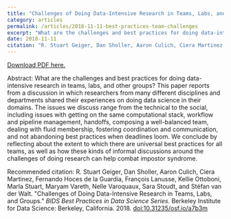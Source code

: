```yaml
---
title: "Challenges of Doing Data-Intensive Research in Teams, Labs, and Groups: Report from the BIDS Best Practices in Data Science Series"
category: articles
permalink: /articles/2018-11-11-best-practices-team-challenges
excerpt: "What are the challenges and best practices for doing data-intensive research in teams, labs, and other groups? This paper reports from a discussion in which researchers from many different disciplines and departments shared their experiences on doing data science in their domains."
date: 2018-11-11
citation: "R. Stuart Geiger, Dan Sholler, Aaron Culich, Ciera Martinez, Fernando Hoces de la Guardia, Francois Lanusse, Kellie Ottoboni, Marla Stuart, Maryam Vareth, Nelle Varoquaux, Sara Stoudt, and Stefan van der Walt. Challenges of Doing Data-Intensive Research in Teams, Labs, and Groups. _BIDS Best Practices in Data Science Series._ Berkeley Institute for Data Science: Berkeley, California. 2018. doi:10.31235/osf.io/a7b3m"
---
```


<a href="https://osf.io/preprints/socarxiv/a7b3m/download">Download PDF here.</a>

Abstract: What are the challenges and best practices for doing data-intensive research in teams, labs, and other groups? This paper reports from a discussion in which researchers from many different disciplines and departments shared their experiences on doing data science in their domains. The issues we discuss range from the technical to the social, including issues with getting on the same computational stack, workflow and pipeline management, handoffs, composing a well-balanced team, dealing with fluid membership, fostering coordination and communication, and not abandoning best practices when deadlines loom. We conclude by reflecting about the extent to which there are universal best practices for all teams, as well as how these kinds of informal discussions around the challenges of doing research can help combat impostor syndrome.

Recommended citation: R. Stuart Geiger, Dan Sholler, Aaron Culich, Ciera Martinez, Fernando Hoces de la Guardia, François Lanusse, Kellie Ottoboni, Marla Stuart, Maryam Vareth, Nelle Varoquaux, Sara Stoudt, and Stéfan van der Walt. "Challenges of Doing Data-Intensive Research in Teams, Labs, and Groups." _BIDS Best Practices in Data Science Series._ Berkeley Institute for Data Science: Berkeley, California. 2018. <a href="https://osf.io/preprints/socarxiv/a7b3m/download">doi:10.31235/osf.io/a7b3m</a>
